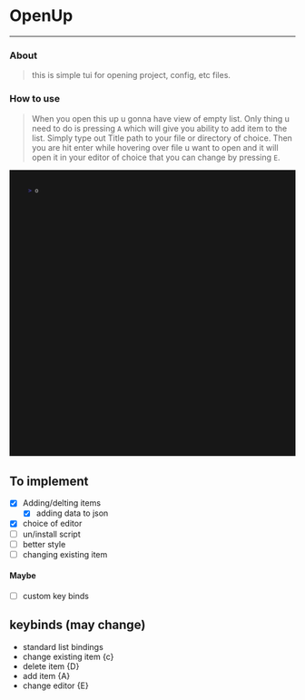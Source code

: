 # OpenUp
___

### About
> this is simple tui for opening project, config, etc files.

### How to use
> When you open this up u gonna have view of empty list. Only thing u need to do is pressing `A` which will
> give you ability to add item to the list. Simply type out Title path  to your file or directory of choice.
> Then you are hit enter while hovering over file u want to open and it will open it in your editor of choice that you can change by pressing `E`.



![;)](./v1/openupvid.gif)



## To implement

- [x] Adding/delting items
  - [x] adding data to json
- [x] choice of editor
- [ ] un/install script
- [ ] better style
- [ ] changing existing item
#### Maybe
- [ ] custom key binds

## keybinds (may change)

- standard list bindings
- change existing item {c} 
- delete item {D}
- add item {A}
- change editor {E}

